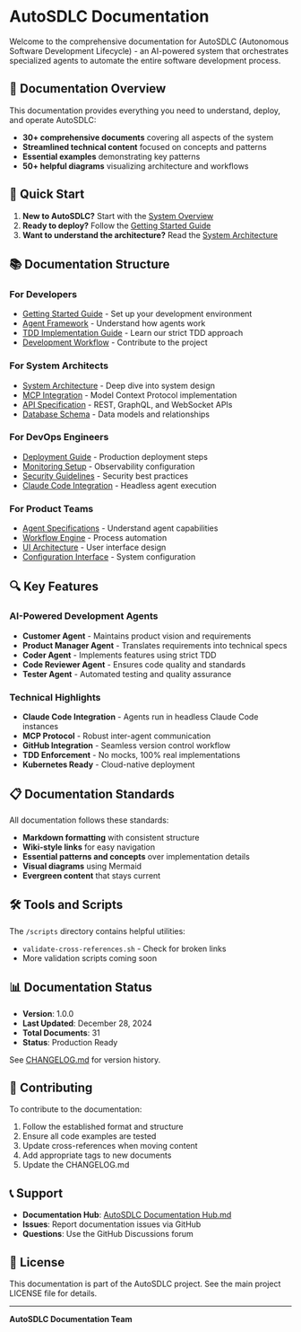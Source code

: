 # AutoSDLC Documentation

Welcome to the comprehensive documentation for AutoSDLC (Autonomous Software Development Lifecycle) - an AI-powered system that orchestrates specialized agents to automate the entire software development process.

## 📖 Documentation Overview

This documentation provides everything you need to understand, deploy, and operate AutoSDLC:

- **30+ comprehensive documents** covering all aspects of the system
- **Streamlined technical content** focused on concepts and patterns
- **Essential examples** demonstrating key patterns
- **50+ helpful diagrams** visualizing architecture and workflows

## 🚀 Quick Start

1. **New to AutoSDLC?** Start with the [System Overview](01-Overview.md)
2. **Ready to deploy?** Follow the [Getting Started Guide](03-Getting-Started.md)
3. **Want to understand the architecture?** Read the [System Architecture](02-Architecture.md)

## 📚 Documentation Structure

### For Developers
- [Getting Started Guide](03-Getting-Started.md) - Set up your development environment
- [Agent Framework](10-Agent-Framework.md) - Understand how agents work
- [TDD Implementation Guide](63-TDD-Implementation-Guide.md) - Learn our strict TDD approach
- [Development Workflow](60-Development-Workflow.md) - Contribute to the project

### For System Architects
- [System Architecture](02-Architecture.md) - Deep dive into system design
- [MCP Integration](20-MCP-Integration.md) - Model Context Protocol implementation
- [API Specification](30-API-Specification.md) - REST, GraphQL, and WebSocket APIs
- [Database Schema](32-Database-Schema.md) - Data models and relationships

### For DevOps Engineers
- [Deployment Guide](50-Deployment-Guide.md) - Production deployment steps
- [Monitoring Setup](51-Monitoring-Setup.md) - Observability configuration
- [Security Guidelines](52-Security-Guidelines.md) - Security best practices
- [Claude Code Integration](25-Claude-Code-Integration.md) - Headless agent execution

### For Product Teams
- [Agent Specifications](10-Agent-Framework.md) - Understand agent capabilities
- [Workflow Engine](22-Workflow-Engine.md) - Process automation
- [UI Architecture](40-UI-Architecture.md) - User interface design
- [Configuration Interface](42-Configuration-Interface.md) - System configuration

## 🔍 Key Features

### AI-Powered Development Agents
- **Customer Agent** - Maintains product vision and requirements
- **Product Manager Agent** - Translates requirements into technical specs
- **Coder Agent** - Implements features using strict TDD
- **Code Reviewer Agent** - Ensures code quality and standards
- **Tester Agent** - Automated testing and quality assurance

### Technical Highlights
- **Claude Code Integration** - Agents run in headless Claude Code instances
- **MCP Protocol** - Robust inter-agent communication
- **GitHub Integration** - Seamless version control workflow
- **TDD Enforcement** - No mocks, 100% real implementations
- **Kubernetes Ready** - Cloud-native deployment

## 📋 Documentation Standards

All documentation follows these standards:
- **Markdown formatting** with consistent structure
- **Wiki-style links** for easy navigation
- **Essential patterns and concepts** over implementation details
- **Visual diagrams** using Mermaid
- **Evergreen content** that stays current

## 🛠️ Tools and Scripts

The `/scripts` directory contains helpful utilities:
- `validate-cross-references.sh` - Check for broken links
- More validation scripts coming soon

## 📊 Documentation Status

- **Version**: 1.0.0
- **Last Updated**: December 28, 2024
- **Total Documents**: 31
- **Status**: Production Ready

See [CHANGELOG.md](CHANGELOG.md) for version history.

## 🤝 Contributing

To contribute to the documentation:
1. Follow the established format and structure
2. Ensure all code examples are tested
3. Update cross-references when moving content
4. Add appropriate tags to new documents
5. Update the CHANGELOG.md

## 📞 Support

- **Documentation Hub**: [AutoSDLC Documentation Hub.md](AutoSDLC%20Documentation%20Hub.md)
- **Issues**: Report documentation issues via GitHub
- **Questions**: Use the GitHub Discussions forum

## 📄 License

This documentation is part of the AutoSDLC project. See the main project LICENSE file for details.

---

**AutoSDLC Documentation Team**
